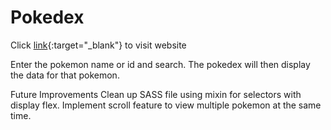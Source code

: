 # Pokedex

Click [link](https://relaxed-dijkstra-b481b5.netlify.com){:target="\_blank"} to visit website

Enter the pokemon name or id and search.
The pokedex will then display the data for that pokemon.

Future Improvements
Clean up SASS file using mixin for selectors with display flex.
Implement scroll feature to view multiple pokemon at the same time.
